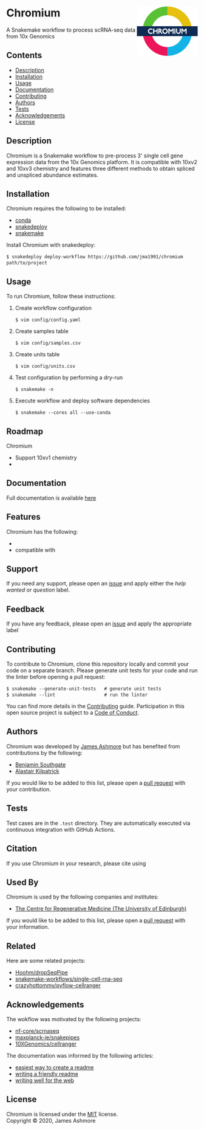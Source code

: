 # Chromium <img align="right" width="160" src="images/roundel.png">

A Snakemake workflow to process scRNA-seq data from 10x Genomics

## Contents

* [Description](#overview)
* [Installation](#installation)
* [Usage](#usage)
* [Documentation](#documentation)
* [Contributing](#contributing)
* [Authors](#authors)
* [Tests](#tests)
* [Acknowledgements](#acknowledgements)
* [License](#license)

## Description

Chromium is a Snakemake workflow to pre-process 3' single cell gene expression data from the 10x Genomics platform. It is compatible with 10xv2 and 10xv3 chemistry and features three different methods to obtain spliced and unspliced abundance estimates.


## Installation

Chromium requires the following to be installed:

- [conda](https://docs.conda.io/en/latest/index.html)
- [snakedeploy](https://snakedeploy.readthedocs.io/en/latest/)
- [snakemake](https://snakemake.readthedocs.io/en/stable/index.html)

Install Chromium with snakedeploy:

   ```console
   $ snakedeploy deploy-workflow https://github.com/jma1991/chromium path/to/project
   ```

## Usage

To run Chromium, follow these instructions:

1. Create workflow configuration

   ```console
   $ vim config/config.yaml
   ```

2. Create samples table

   ```console
   $ vim config/samples.csv
   ```

3. Create units table

   ```console
   $ vim config/units.csv
   ```

4. Test configuration by performing a dry-run

   ```console
   $ snakemake -n
   ```

5. Execute workflow and deploy software dependencies

    ```console
    $ snakemake --cores all --use-conda
    ```


## Roadmap

Chromium 

- Support 10xv1 chemistry
- 



## Documentation

Full documentation is available [here](workflow/documentation.md)


## Features

Chromium has the following:

- 
- compatible with



## Support

If you need any support, please open an [issue](https://github.com/jma1991/scrnaseq/issues) and apply either the *help wanted* or *question* label.

## Feedback

If you have any feedback, please open an [issue](https://github.com/jma1991/scrnaseq/issues) and apply the appropriate label

## Contributing

To contribute to Chromium, clone this repository locally and commit your code on a separate branch. Please generate unit tests for your code and run the linter before opening a pull request:

```console
$ snakemake --generate-unit-tests   # generate unit tests
$ snakemake --lint                  # run the linter
```

You can find more details in the [Contributing](CONTRIBUTING.md) guide. Participation in this open source project is subject to a [Code of Conduct](CODE_OF_CONDUCT.md).

## Authors

Chromium was developed by [James Ashmore](https://www.github.com/jma1991) but has benefited from contributions by the following:

- [Benjamin Southgate](#)
- [Alastair Kilpatrick](#)

If you would like to be added to this list, please open a [pull request](https://github.com/jma1991/scrnaseq/pulls) with your contribution.

## Tests

Test cases are in the `.test` directory. They are automatically executed via  
continuous integration with GitHub Actions.

## Citation

If you use Chromium in your research, please cite using

## Used By

Chromium is used by the following companies and institutes:

- [The Centre for Regenerative Medicine (The University of Edinburgh)](https://www.ed.ac.uk/regenerative-medicine)

If you would like to be added to this list, please open a [pull request](https://github.com/jma1991/scrnaseq/pulls) with your information.

## Related

Here are some related projects:

- [Hoohm/dropSeqPipe](https://github.com/Hoohm/dropSeqPipe)
- [snakemake-workflows/single-cell-rna-seq](https://github.com/snakemake-workflows/single-cell-rna-seq)
- [crazyhottommy/pyflow-cellranger](https://github.com/crazyhottommy/pyflow-cellranger)

## Acknowledgements

The wokflow was motivated by the following projects:

- [nf-core/scrnaseq](https://github.com/nf-core/scrnaseq)
- [maxplanck-ie/snakepipes](https://github.com/maxplanck-ie/snakepipes)
- [10XGenomics/cellranger](https://github.com/10XGenomics/cellranger)

The documentation was informed by the following articles:

- [easiest way to create a readme](https://readme.so)
- [writing a friendly readme](https://rowanmanning.com/posts/writing-a-friendly-readme/)
- [writing well for the web](https://www.gov.uk/guidance/content-design/writing-for-gov-uk)

## License

Chromium is licensed under the [MIT](LICENSE.md) license.  
Copyright &copy; 2020, James Ashmore
